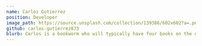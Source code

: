 ```yaml
---
name: Carlos Gutierrez
position: Developer
image_path: https://source.unsplash.com/collection/139386/602x602?a=.png
github: carlos-gutierrez873
blurb: Carlos is a bookworm who will typically have four books on the go.
---
```

